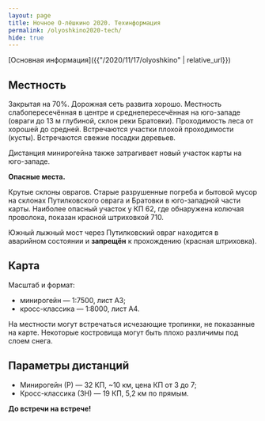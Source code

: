 ```yaml
---
layout: page
title: Ночное О-лёшкино 2020. Техинформация
permalink: /olyoshkino2020-tech/
hide: true
---
```


[Основная информация]({{"/2020/11/17/olyoshkino" | relative_url}})

Местность
---------

Закрытая на 70%.
Дорожная сеть развита хорошо.
Местность слабопересечённая в центре и среднепересечённая на юго-западе (овраги до 13 м глубиной, склон реки Братовки).
Проходимость леса от хорошей до средней.
Встречаются участки плохой проходимости (кусты).
Встречаются свежие посадки деревьев.

Дистанция минирогейна также затрагивает новый участок карты на юго-западе.

**Опасные места.**

Крутые склоны оврагов.
Старые разрушенные погреба и бытовой мусор на склонах Путилковского оврага и Братовки в юго-западной части карты.
Наиболее опасный участок у КП 62, где обнаружена колючая проволока, показан красной штриховкой 710.

Южный лыжный мост через Путилковский овраг находится в аварийном состоянии и **запрещён** к прохождению (красная штриховка).

Карта
-----

Масштаб и формат:
* минирогейн — 1:7500, лист А3;
* кросс-классика — 1:8000, лист А4.

На местности могут встречаться исчезающие тропинки, не показанные на карте.
Некоторые костровища могут быть плохо различимы под слоем снега.

Параметры дистанций
-------------------

* Минирогейн (Р) — 32 КП, ~10 км, цена КП от 3 до 7;
* Кросс-классика (ЗН) — 19 КП, 5,2 км по прямым.

**До встречи на встрече!**

